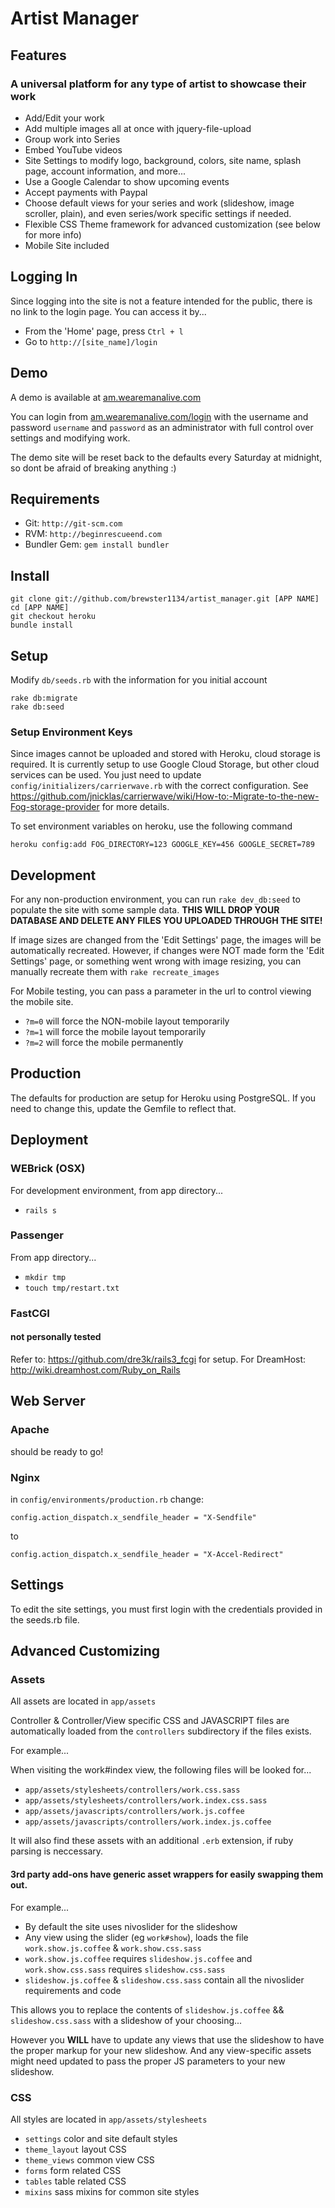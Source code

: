 # Artist Manager

## Features

### A universal platform for any type of artist to showcase their work

+ Add/Edit your work
+ Add multiple images all at once with jquery-file-upload
+ Group work into Series
+ Embed YouTube videos
+ Site Settings to modify logo, background, colors, site name, splash page, account information, and more...
+ Use a Google Calendar to show upcoming events
+ Accept payments with Paypal 
+ Choose default views for your series and work (slideshow, image scroller, plain), and even series/work specific settings if needed.
+ Flexible CSS Theme framework for advanced customization (see below for more info)
+ Mobile Site included

## Logging In

Since logging into the site is not a feature intended for the public, there is no link to the login page.  You can access it by...

+ From the 'Home' page, press `Ctrl + l`
+ Go to `http://[site_name]/login`

## Demo

A demo is available at [am.wearemanalive.com](http://an.wearemanalive.com)

You can login from [am.wearemanalive.com/login](http://am.wearemanalive.com/login) with the username and password `username` and `password` as an administrator with full control over settings and modifying work.

The demo site will be reset back to the defaults every Saturday at midnight, so dont be afraid of breaking anything :) 

## Requirements

+ Git:          `http://git-scm.com`
+ RVM:          `http://beginrescueend.com`
+ Bundler Gem:  `gem install bundler`

## Install

```
git clone git://github.com/brewster1134/artist_manager.git [APP NAME]
cd [APP NAME]
git checkout heroku
bundle install
```

## Setup

Modify `db/seeds.rb` with the information for you initial account

```
rake db:migrate
rake db:seed
```

### Setup Environment Keys

Since images cannot be uploaded and stored with Heroku, cloud storage is required.  It is currently setup to use Google Cloud Storage, but other cloud services can be used.  You just need to update `config/initializers/carrierwave.rb` with the correct configuration.  See https://github.com/jnicklas/carrierwave/wiki/How-to:-Migrate-to-the-new-Fog-storage-provider for more details.

To set environment variables on heroku, use the following command 

```
heroku config:add FOG_DIRECTORY=123 GOOGLE_KEY=456 GOOGLE_SECRET=789
```

## Development

For any non-production environment, you can run `rake dev_db:seed` to populate the site with some sample data.
**THIS WILL DROP YOUR DATABASE AND DELETE ANY FILES YOU UPLOADED THROUGH THE SITE!**

If image sizes are changed from the 'Edit Settings' page, the images will be automatically recreated.
However, if changes were NOT made form the 'Edit Settings' page, or something went wrong with image resizing, you can manually recreate them with `rake recreate_images`

For Mobile testing, you can pass a parameter in the url to control viewing the mobile site.

+ `?m=0` will force the NON-mobile layout temporarily 
+ `?m=1` will force the mobile layout temporarily
+ `?m=2` will force the mobile permanently

## Production

The defaults for production are setup for Heroku using PostgreSQL.  If you need to change this, update the Gemfile to reflect that.

## Deployment

### WEBrick (OSX)

For development environment, from app directory...

+ `rails s`

### Passenger

From app directory...

+ `mkdir tmp`
+ `touch tmp/restart.txt`

### FastCGI
#### not personally tested

Refer to: https://github.com/dre3k/rails3_fcgi for setup.
For DreamHost: http://wiki.dreamhost.com/Ruby_on_Rails

## Web Server

### Apache

should be ready to go!

### Nginx

in `config/environments/production.rb` change:

`config.action_dispatch.x_sendfile_header = "X-Sendfile"`

to

`config.action_dispatch.x_sendfile_header = "X-Accel-Redirect"`

## Settings

To edit the site settings, you must first login with the credentials provided in the seeds.rb file.

## Advanced Customizing

### Assets

All assets are located in `app/assets`

Controller & Controller/View specific CSS and JAVASCRIPT files are automatically loaded from the `controllers` subdirectory if the files exists.

For example...

When visiting the work#index view, the following files will be looked for...

+ `app/assets/stylesheets/controllers/work.css.sass`
+ `app/assets/stylesheets/controllers/work.index.css.sass`
+ `app/assets/javascripts/controllers/work.js.coffee`
+ `app/assets/javascripts/controllers/work.index.js.coffee`

It will also find these assets with an additional `.erb` extension, if ruby parsing is neccessary.

#### 3rd party add-ons have generic asset wrappers for easily swapping them out.

For example...

+ By default the site uses nivoslider for the slideshow
+ Any view using the slider (eg `work#show`), loads the file `work.show.js.coffee` & `work.show.css.sass` 
+ `work.show.js.coffee` requires `slideshow.js.coffee` and `work.show.css.sass` requires `slideshow.css.sass` 
+ `slideshow.js.coffee` & `slideshow.css.sass` contain all the nivoslider requirements and code

This allows you to replace the contents of `slideshow.js.coffee` && `slideshow.css.sass` with a slideshow of your choosing...

However you **WILL** have to update any views that use the slideshow to have the proper markup for your new slideshow.  And any view-specific assets might need updated to pass the proper JS parameters to your new slideshow.

### CSS 

All styles are located in `app/assets/stylesheets`

+ `settings`      color and site default styles
+ `theme_layout`  layout CSS
+ `theme_views`   common view CSS
+ `forms`         form related CSS
+ `tables`        table related CSS
+ `mixins`        sass mixins for common site styles